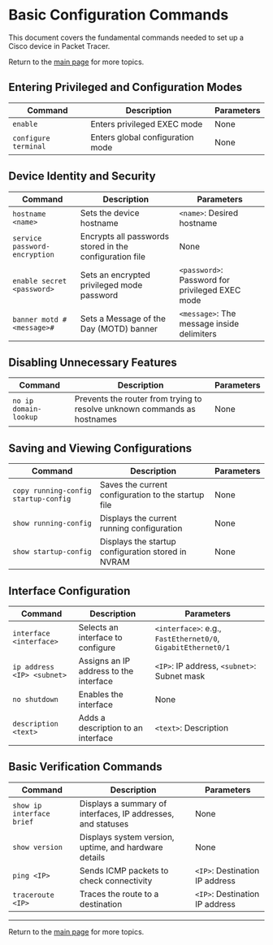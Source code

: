 # Basic Configuration Commands

This document covers the fundamental commands needed to set up a Cisco device in Packet Tracer.

Return to the [main page](README.md) for more topics.

## Entering Privileged and Configuration Modes

| Command | Description | Parameters |
|---------|------------|------------|
| `enable` | Enters privileged EXEC mode | None |
| `configure terminal` | Enters global configuration mode | None |

## Device Identity and Security

| Command | Description | Parameters |
|---------|------------|------------|
| `hostname <name>` | Sets the device hostname | `<name>`: Desired hostname |
| `service password-encryption` | Encrypts all passwords stored in the configuration file | None |
| `enable secret <password>` | Sets an encrypted privileged mode password | `<password>`: Password for privileged EXEC mode |
| `banner motd #<message>#` | Sets a Message of the Day (MOTD) banner | `<message>`: The message inside delimiters |

## Disabling Unnecessary Features

| Command | Description | Parameters |
|---------|------------|------------|
| `no ip domain-lookup` | Prevents the router from trying to resolve unknown commands as hostnames | None |

## Saving and Viewing Configurations

| Command | Description | Parameters |
|---------|------------|------------|
| `copy running-config startup-config` | Saves the current configuration to the startup file | None |
| `show running-config` | Displays the current running configuration | None |
| `show startup-config` | Displays the startup configuration stored in NVRAM | None |

## Interface Configuration

| Command | Description | Parameters |
|---------|------------|------------|
| `interface <interface>` | Selects an interface to configure | `<interface>`: e.g., `FastEthernet0/0`, `GigabitEthernet0/1` |
| `ip address <IP> <subnet>` | Assigns an IP address to the interface | `<IP>`: IP address, `<subnet>`: Subnet mask |
| `no shutdown` | Enables the interface | None |
| `description <text>` | Adds a description to an interface | `<text>`: Description |

## Basic Verification Commands

| Command | Description | Parameters |
|---------|------------|------------|
| `show ip interface brief` | Displays a summary of interfaces, IP addresses, and statuses | None |
| `show version` | Displays system version, uptime, and hardware details | None |
| `ping <IP>` | Sends ICMP packets to check connectivity | `<IP>`: Destination IP address |
| `traceroute <IP>` | Traces the route to a destination | `<IP>`: Destination IP address |

---

Return to the [main page](README.md) for more topics.

